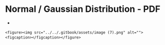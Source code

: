 # Normal / Gaussian Distribution - PDF

*

    <figure><img src="../../.gitbook/assets/image (7).png" alt=""><figcaption></figcaption></figure>
